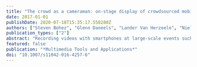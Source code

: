 ```yaml
---
title: "The crowd as a cameraman: on-stage display of crowdsourced mobile video at large-scale events"
date: 2017-01-01
publishDate: 2020-07-18T15:35:17.558280Z
authors: ["Steven Bohez", "Glenn Daneels", "Lander Van Herzeele", "Niels Van Kets", "Sam Decrock", "Matthias De Geyter", "Glenn Van Wallendael", "Bart Dhoedt", "Pieter Simoens", "Steven Latré", "Jeroen Famaey"]
publication_types: ["2"]
abstract: "Recording videos with smartphones at large-scale events such as concerts and festivals is very common nowadays. These videos register the atmosphere of the event as it is experienced by the crowd and offer a perspective that is hard to capture by the professional cameras installed throughout the venue. In this article, we present a framework to collect videos from smartphones in the public and blend these into a mosaic that can be readily mixed with professional camera footage and shown on displays during the event. The video upload is prioritized by matching requests of the event director with video metadata, while taking into account the available wireless network capacity. The proposed framework’s main novelty is its scalability, supporting the real-time transmission, processing and display of videos recorded by hundreds of simultaneous users in ultra-dense Wi-Fi environments, as well as its proven integration in commercial production environments. The framework has been extensively validated in a controlled lab setting with up to 1 000 clients as well as in a field trial where 1 183 videos were collected from 135 participants recruited from an audience of 8 050 people. 90 % of those videos were uploaded within 6.8 minutes."
featured: false
publication: "*Multimedia Tools and Applications*"
doi: "10.1007/s11042-016-4257-6"
---
```


